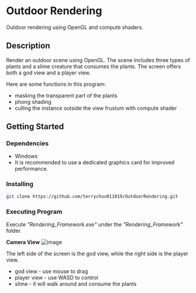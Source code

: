 # Outdoor Rendering
Outdoor rendering using OpenGL and compute shaders.

## Description
Render an outdoor scene using OpenGL. The scene includes three types of plants and a slime creature that consumes the plants. The screen offers both a god view and a player view.

Here are some functions in this program:
- masking the transparent part of the plants
- phong shading
- culling the instance outside the view frustum with compute shader


## Getting Started
### Dependencies
- Windows
- It is recommended to use a dedicated graphics card for improved performance.

### Installing
```bash
git clone https://github.com/terrychou911019/OutdoorRendering.git
```

### Executing Program
Execute *"Rendering_Framework.exe"* under the *"Rendering_Framework"* folder.

**Camera View**
![image](https://hackmd.io/_uploads/S15hz0Nja.png)

The left side of the screen is the god view, while the right side is the player view.
- god view - use mouse to drag
- player view - use WASD to control
- slime - it will walk around and consume the plants 

